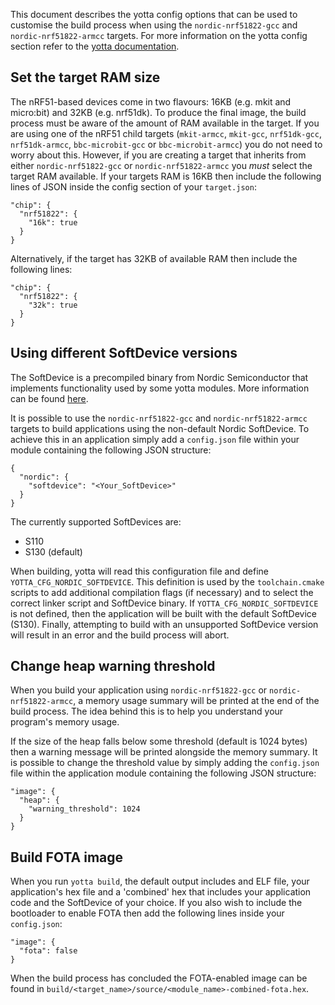 This document describes the yotta config options that can be used to customise
the build process when using the `nordic-nrf51822-gcc` and
`nordic-nrf51822-armcc` targets. For more information on the yotta config
section refer to the [yotta documentation](http://yottadocs.mbed.com/reference/config.html).

Set the target RAM size
-----------------------

The nRF51-based devices come in two flavours: 16KB (e.g. mkit and micro:bit)
and 32KB (e.g. nrf51dk). To produce the final image, the build process must be
aware of the amount of RAM available in the target. If you are using one of
the nRF51 child targets (`mkit-armcc`, `mkit-gcc`, `nrf51dk-gcc`,
`nrf51dk-armcc`, `bbc-microbit-gcc` or `bbc-microbit-armcc`) you do not need to
worry about this. However, if you are creating a target that inherits from
either `nordic-nrf51822-gcc` or `nordic-nrf51822-armcc` you *must* select the
target RAM available. If your targets RAM is 16KB then include the following
lines of JSON inside the config section of your `target.json`:

```
"chip": {
  "nrf51822": {
    "16k": true
  }
}
```

Alternatively, if the target has 32KB of available RAM then include the
following lines:

```
"chip": {
  "nrf51822": {
    "32k": true
  }
}
```

Using different SoftDevice versions
-----------------------------------

The SoftDevice is a precompiled binary from Nordic Semiconductor that
implements functionality used by some yotta modules. More information can be
found [here](https://www.nordicsemi.com/eng/Products/Bluetooth-Smart-Bluetooth-low-energy/nRF51822).

It is possible to use the `nordic-nrf51822-gcc` and `nordic-nrf51822-armcc`
targets to build applications using the non-default Nordic SoftDevice. To
achieve this in an application simply add a `config.json` file within your
module containing the following JSON structure:

```
{
  "nordic": {
    "softdevice": "<Your_SoftDevice>"
  }
}
```

The currently supported SoftDevices are:

* S110
* S130 (default)

When building, yotta will read this configuration file and define
`YOTTA_CFG_NORDIC_SOFTDEVICE`. This definition is used by the
`toolchain.cmake` scripts to  add additional compilation flags (if necessary)
and to select the correct linker script and SoftDevice binary. If
`YOTTA_CFG_NORDIC_SOFTDEVICE` is not defined, then the application will be
built with the default SoftDevice (S130). Finally, attempting to build with an
unsupported SoftDevice version will result in an error and the build process
will abort.

Change heap warning threshold
-----------------------------

When you build your application using `nordic-nrf51822-gcc` or
`nordic-nrf51822-armcc`, a memory usage summary will be printed at the end of
the build process. The idea behind this is to help you understand your
program's memory usage.

If the size of the heap falls below some threshold (default is 1024 bytes)
then a warning message will be printed alongside the memory summary. It is
possible to change the threshold value by simply adding the `config.json` file
within the application module containing the following JSON structure:

```
"image": {
  "heap": {
    "warning_threshold": 1024
  }
}
```

Build FOTA image
----------------

When you run `yotta build`, the default output includes and ELF file, your
application's hex file and a 'combined' hex that includes your application code
and the SoftDevice of your choice. If you also wish to include the bootloader
to enable FOTA then add the following lines inside your `config.json`:

```
"image": {
  "fota": false
}
```

When the build process has concluded the FOTA-enabled image can be found in
`build/<target_name>/source/<module_name>-combined-fota.hex`.

